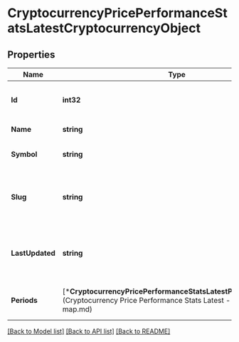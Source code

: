 # CryptocurrencyPricePerformanceStatsLatestCryptocurrencyObject

## Properties
Name | Type | Description | Notes
------------ | ------------- | ------------- | -------------
**Id** | **int32** | The unique CoinMarketCap ID for this cryptocurrency. | [default to null]
**Name** | **string** | The name of this cryptocurrency. | [default to null]
**Symbol** | **string** | The ticker symbol for this cryptocurrency. | [default to null]
**Slug** | **string** | The web URL friendly shorthand version of this cryptocurrency name. | [default to null]
**LastUpdated** | **string** | Timestamp (ISO 8601) of the last time this cryptocurrency&#39;s market data was updated. | [default to null]
**Periods** | [***CryptocurrencyPricePerformanceStatsLatestPeriodObjectMap**](Cryptocurrency Price Performance Stats Latest - Period object map.md) | An object map of time periods by period requested. | [default to null]

[[Back to Model list]](../README.md#documentation-for-models) [[Back to API list]](../README.md#documentation-for-api-endpoints) [[Back to README]](../README.md)


